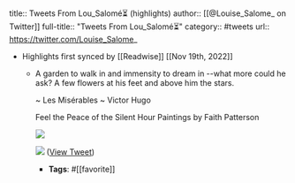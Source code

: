 title:: Tweets From Lou_Salomé⏳ (highlights)
author:: [[@Louise_Salome_ on Twitter]]
full-title:: "Tweets From Lou_Salomé⏳"
category:: #tweets
url:: https://twitter.com/Louise_Salome_

- Highlights first synced by [[Readwise]] [[Nov 19th, 2022]]
	- A garden to walk in 
	  and immensity to dream in
	  --what more could he ask? 
	  A few flowers at his feet 
	  and above him the stars.
	  
	  ~ Les Misérables ~
	       Victor Hugo
	  
	  Feel the Peace of the Silent Hour
	  Paintings by Faith Patterson 
	  
	  ![](https://pbs.twimg.com/media/E2dpXJrWUAYFwwP.jpg) 
	  
	  ![](https://pbs.twimg.com/media/E2dpXJuWYAQRPYz.jpg) ([View Tweet](https://twitter.com/Louise_Salome_/status/1398202080121298944))
		- **Tags**: #[[favorite]]